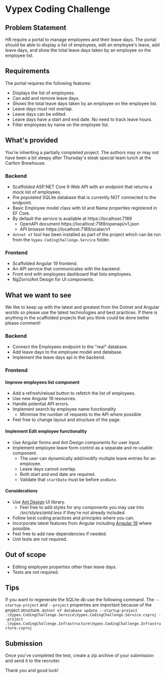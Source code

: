 # Vypex Coding Challenge

## Problem Statement

HR require a portal to manage employees and their leave days. The portal should be able to display a list of employees, edit an employee's leave, add leave days, and show the total leave days taken by an employee on the employee list.

## Requirements

The portal requires the following features:

* Displays the list of employees.
* Can add and remove leave days.
* Shows the total leave days taken by an employee on the employee list.
* Leave days must not overlap.
* Leave days can be edited.
* Leave days have a start and end date. No need to track leave hours.
* Filter employees by name on the employee list.

## What's provided

You're inheriting a partially completed project. The authors may or may not have been a bit sleepy after Thursday's steak special team lunch at the Carlton Brewhouse.

### Backend

* Scaffolded ASP.NET Core 9 Web API with an endpoint that returns a mock list of employees.
* Pre populated SQLite database that is currently NOT connected to the endpoint.
* Basic Employee model class with Id and Name properties registered in EF Core.
* By default the service is available at https://localhost:7189
	* OpenAPI document https://localhost:7189/openapi/v1.json
	* API browser https://localhost:7189/scalar/v1
* `dotnet ef` tool has been installed as part of the project which can be run from the `Vypex.CodingChallenge.Service` folder.

### Frontend

* Scaffolded Angular 19 frontend.
* An API service that communicates with the backend.
* Front end with employees dashboard that lists employees.
* NgZorro/Ant Design for UI components.

## What we want to see

We like to keep up with the latest and greatest from the Dotnet and Angular worlds so please use the latest technologies and best practices.
If there is anything in the scaffolded projects that you think could be done better please comment!

### Backend

* Connect the Employees endpoint to the "real" database.
* Add leave days to the employee model and database.
* Implement the leave days api in the backend.

### Frontend

#### Improve employees list component
* Add a refresh/reload button to refetch the list of employees.
* Use new Angular 19 resources.
* Handle potential API errors.
* Implement search by employee name functionality
	* Minimise the number of requests to the API where possible
* Feel free to change layout and structure of the page.

#### Implement Edit employee functionality
* Use Angular forms and Ant Design components for user input.
* Implement employee leave form control as a separate and re-usable component.
    * The user can dynamically add/modify multiple leave entries for an employee.
    * Leave days cannot overlap.
    * Both start and end date are required.
    * Validate that `startDate` must be before `endDate`.

#### Considerations
* Use [Ant Design](https://ng.ant.design/components/overview/en) UI library.
  * Feel free to add styles for any components you may use into */src/styles/antd.less* if they're not already included.
* Follow best coding practices and principles where you can.
* Incorporate latest features from Angular including [Angular 19](https://angular.love/angular-19-whats-new) where possible.
* Feel free to add new dependencies if needed.
* Unit tests are not required.

## Out of scope

* Editing employee properties other than leave days.
* Tests are not required.

## Tips

If you want to regenerate the SQLite db use the following command. The `--startup-project` and `--project` properties are important because of the project structure.
`dotnet ef database update --startup-project .\Vypex.CodingChallenge.Service\Vypex.CodingChallenge.Service.csproj --project .\Vypex.CodingChallenge.Infrastructure\Vypex.CodingChallenge.Infrastructure.csproj`

## Submission
Once you've completed the test, create a zip archive of your submission and send it to the recruiter.

Thank you and good luck!
